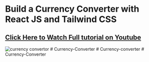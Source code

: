 # Build a Currency Converter with React JS and Tailwind CSS
## [Click Here to Watch Full tutorial on Youtube](https://www.youtube.com/watch?v=Y1Q4XXXmVk4)

![currency convertor](https://github.com/piyush-eon/currency-converter/assets/51760520/17077560-f167-4291-aeb9-069f281f3406)
#   C u r r e n c y - C o n v e r t e r  
 #   C u r r e n c y - c o n v e r t e r  
 #   C u r r e n c y - C o n v e r t e r  
 